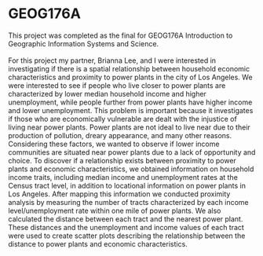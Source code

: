 # GEOG176A
This project was completed as the final for GEOG176A Introduction to Geographic Information Systems and Science.\
\
For this project my partner, Brianna Lee, and I were interested in investigating if there is a spatial relationship between household economic characteristics and proximity to power plants in the city of Los Angeles.  We were interested to see if people who live closer to power plants are characterized by lower median household income and higher unemployment, while people further from power plants have higher income and lower unemployment.  This problem is important because it investigates if those who are economically vulnerable are dealt with the injustice of living near power plants.  Power plants are not ideal to live near due to their production of pollution, dreary appearance, and many other reasons.  Considering these factors, we wanted to observe if lower income communities are situated near power plants due to a lack of opportunity and choice.  To discover if a relationship exists between proximity to power plants and economic characteristics, we obtained information on household income traits, including median income and unemployment rates at the Census tract level, in addition to locational information on power plants in Los Angeles.  After mapping this information we conducted proximity analysis by measuring the number of tracts characterized by each income level/unemployment rate within one mile of power plants.  We also calculated the distance between each tract and the nearest power plant.  These distances and the unemployment and income values of each tract were used to create scatter plots describing the relationship between the distance to power plants and economic characteristics.
